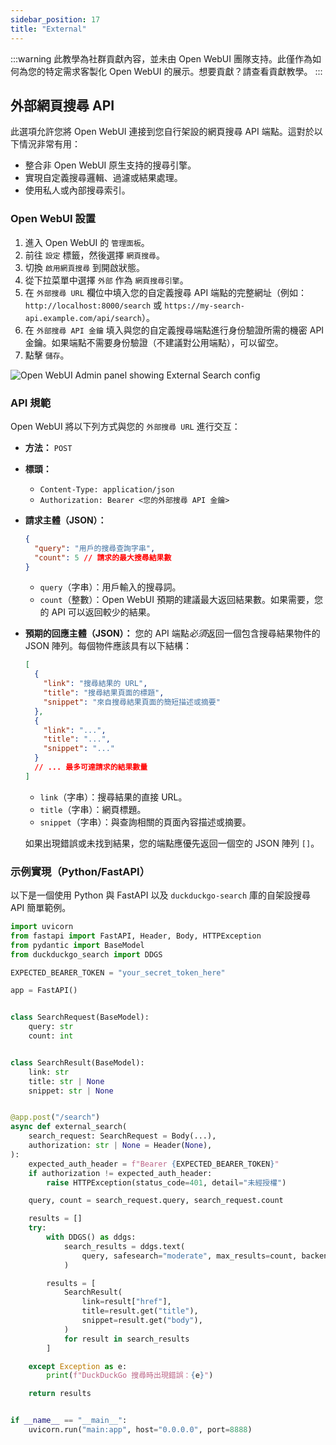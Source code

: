 ```yaml
---
sidebar_position: 17
title: "External"
---
```


:::warning
此教學為社群貢獻內容，並未由 Open WebUI 團隊支持。此僅作為如何為您的特定需求客製化 Open WebUI 的展示。想要貢獻？請查看貢獻教學。
:::

## 外部網頁搜尋 API

此選項允許您將 Open WebUI 連接到您自行架設的網頁搜尋 API 端點。這對於以下情況非常有用：

*   整合非 Open WebUI 原生支持的搜尋引擎。
*   實現自定義搜尋邏輯、過濾或結果處理。
*   使用私人或內部搜尋索引。

### Open WebUI 設置

1.  進入 Open WebUI 的 `管理面板`。
2.  前往 `設定` 標籤，然後選擇 `網頁搜尋`。
3.  切換 `啟用網頁搜尋` 到開啟狀態。
4.  從下拉菜單中選擇 `外部` 作為 `網頁搜尋引擎`。
5.  在 `外部搜尋 URL` 欄位中填入您的自定義搜尋 API 端點的完整網址（例如：`http://localhost:8000/search` 或 `https://my-search-api.example.com/api/search`）。
6.  在 `外部搜尋 API 金鑰` 填入與您的自定義搜尋端點進行身份驗證所需的機密 API 金鑰。如果端點不需要身份驗證（不建議對公用端點），可以留空。
7.  點擊 `儲存`。

![Open WebUI Admin panel showing External Search config](/images/tutorial_external_search.png)

### API 規範

Open WebUI 將以下列方式與您的 `外部搜尋 URL` 進行交互：

*   **方法：** `POST`
*   **標頭：**
    *   `Content-Type: application/json`
    *   `Authorization: Bearer <您的外部搜尋 API 金鑰>`
*   **請求主體（JSON）：**
    ```json
    {
      "query": "用戶的搜尋查詢字串",
      "count": 5 // 請求的最大搜尋結果數
    }
    ```
    *   `query`（字串）：用戶輸入的搜尋詞。
    *   `count`（整數）：Open WebUI 預期的建議最大返回結果數。如果需要，您的 API 可以返回較少的結果。

*   **預期的回應主體（JSON）：**
    您的 API 端點*必須*返回一個包含搜尋結果物件的 JSON 陣列。每個物件應該具有以下結構：
    ```json
    [
      {
        "link": "搜尋結果的 URL",
        "title": "搜尋結果頁面的標題",
        "snippet": "來自搜尋結果頁面的簡短描述或摘要"
      },
      {
        "link": "...",
        "title": "...",
        "snippet": "..."
      }
      // ... 最多可達請求的結果數量
    ]
    ```
    *   `link`（字串）：搜尋結果的直接 URL。
    *   `title`（字串）：網頁標題。
    *   `snippet`（字串）：與查詢相關的頁面內容描述或摘要。

    如果出現錯誤或未找到結果，您的端點應優先返回一個空的 JSON 陣列 `[]`。

### 示例實現（Python/FastAPI）

以下是一個使用 Python 與 FastAPI 以及 `duckduckgo-search` 庫的自架設搜尋 API 簡單範例。

```python
import uvicorn
from fastapi import FastAPI, Header, Body, HTTPException
from pydantic import BaseModel
from duckduckgo_search import DDGS

EXPECTED_BEARER_TOKEN = "your_secret_token_here"

app = FastAPI()


class SearchRequest(BaseModel):
    query: str
    count: int


class SearchResult(BaseModel):
    link: str
    title: str | None
    snippet: str | None


@app.post("/search")
async def external_search(
    search_request: SearchRequest = Body(...),
    authorization: str | None = Header(None),
):
    expected_auth_header = f"Bearer {EXPECTED_BEARER_TOKEN}"
    if authorization != expected_auth_header:
        raise HTTPException(status_code=401, detail="未經授權")

    query, count = search_request.query, search_request.count

    results = []
    try:
        with DDGS() as ddgs:
            search_results = ddgs.text(
                query, safesearch="moderate", max_results=count, backend="lite"
            )

        results = [
            SearchResult(
                link=result["href"],
                title=result.get("title"),
                snippet=result.get("body"),
            )
            for result in search_results
        ]

    except Exception as e:
        print(f"DuckDuckGo 搜尋時出現錯誤：{e}")

    return results


if __name__ == "__main__":
    uvicorn.run("main:app", host="0.0.0.0", port=8888)
```